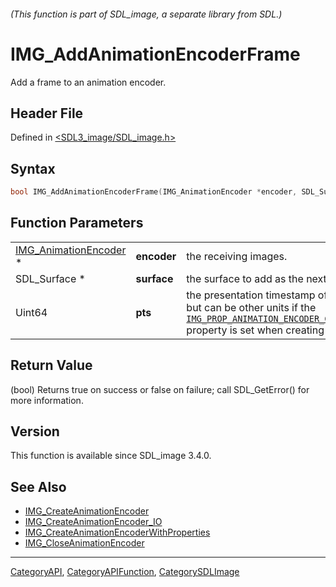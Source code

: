 ###### (This function is part of SDL_image, a separate library from SDL.)
# IMG_AddAnimationEncoderFrame

Add a frame to an animation encoder.

## Header File

Defined in [<SDL3_image/SDL_image.h>](https://github.com/libsdl-org/SDL_image/blob/main/include/SDL3_image/SDL_image.h)

## Syntax

```c
bool IMG_AddAnimationEncoderFrame(IMG_AnimationEncoder *encoder, SDL_Surface *surface, Uint64 pts);
```

## Function Parameters

|                                                |             |                                                                                                                                                                                                                                                                            |
| ---------------------------------------------- | ----------- | -------------------------------------------------------------------------------------------------------------------------------------------------------------------------------------------------------------------------------------------------------------------------- |
| [IMG_AnimationEncoder](IMG_AnimationEncoder) * | **encoder** | the receiving images.                                                                                                                                                                                                                                                      |
| SDL_Surface *                                  | **surface** | the surface to add as the next frame in the animation.                                                                                                                                                                                                                     |
| Uint64                                         | **pts**     | the presentation timestamp of the frame, usually in milliseconds but can be other units if the [`IMG_PROP_ANIMATION_ENCODER_CREATE_TIMEBASE_DENOMINATOR_NUMBER`](IMG_PROP_ANIMATION_ENCODER_CREATE_TIMEBASE_DENOMINATOR_NUMBER) property is set when creating the encoder. |

## Return Value

(bool) Returns true on success or false on failure; call SDL_GetError() for
more information.

## Version

This function is available since SDL_image 3.4.0.

## See Also

- [IMG_CreateAnimationEncoder](IMG_CreateAnimationEncoder)
- [IMG_CreateAnimationEncoder_IO](IMG_CreateAnimationEncoder_IO)
- [IMG_CreateAnimationEncoderWithProperties](IMG_CreateAnimationEncoderWithProperties)
- [IMG_CloseAnimationEncoder](IMG_CloseAnimationEncoder)

----
[CategoryAPI](CategoryAPI), [CategoryAPIFunction](CategoryAPIFunction), [CategorySDLImage](CategorySDLImage)

